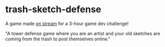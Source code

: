 # trash-sketch-defense
A game made [on stream](https://www.twitch.tv/videos/1294135481) for a 3-hour game dev challenge!

"A tower defense game where you are an artist and your old sketches are coming from the trash to post themselves online."
